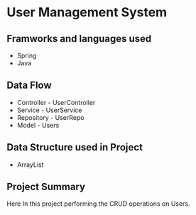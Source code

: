 # User Management System

## Framworks and languages used
* Spring
* Java

## Data Flow
* Controller - UserController
* Service - UserService
* Repository - UserRepo
* Model - Users

## Data Structure used in Project
* ArrayList

## Project Summary
Here In this project performing the CRUD operations on Users.
